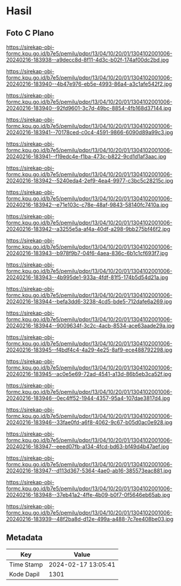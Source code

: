 # Hasil

## Foto C Plano

https://sirekap-obj-formc.kpu.go.id/b7e5/pemilu/pdpr/13/04/10/20/01/1304102001006-20240216-183938--a9decc8d-8f11-4d3c-b02f-174af00dc2bd.jpg

https://sirekap-obj-formc.kpu.go.id/b7e5/pemilu/pdpr/13/04/10/20/01/1304102001006-20240216-183940--4b47e976-eb5e-4993-86a4-a3c1afe542f2.jpg

https://sirekap-obj-formc.kpu.go.id/b7e5/pemilu/pdpr/13/04/10/20/01/1304102001006-20240216-183940--92fd9601-3c7d-49bc-8854-4fb168d37144.jpg

https://sirekap-obj-formc.kpu.go.id/b7e5/pemilu/pdpr/13/04/10/20/01/1304102001006-20240216-183941--70178ced-c0c4-4591-9866-6090d89a99c3.jpg

https://sirekap-obj-formc.kpu.go.id/b7e5/pemilu/pdpr/13/04/10/20/01/1304102001006-20240216-183941--f19edc4e-f1ba-473c-b822-9cd1d1af3aac.jpg

https://sirekap-obj-formc.kpu.go.id/b7e5/pemilu/pdpr/13/04/10/20/01/1304102001006-20240216-183942--5240eda4-2ef9-4ea4-9977-c3bc5c28215c.jpg

https://sirekap-obj-formc.kpu.go.id/b7e5/pemilu/pdpr/13/04/10/20/01/1304102001006-20240216-183942--e71e103c-c78e-48af-9843-58140fc7410a.jpg

https://sirekap-obj-formc.kpu.go.id/b7e5/pemilu/pdpr/13/04/10/20/01/1304102001006-20240216-183942--a3255e5a-af4a-40df-a298-9bb275bf46f2.jpg

https://sirekap-obj-formc.kpu.go.id/b7e5/pemilu/pdpr/13/04/10/20/01/1304102001006-20240216-183943--b978f9b7-04f6-4aea-836c-6b1c1cf693f7.jpg

https://sirekap-obj-formc.kpu.go.id/b7e5/pemilu/pdpr/13/04/10/20/01/1304102001006-20240216-183943--4b995de1-933a-4fdf-81f5-174b5d54d21a.jpg

https://sirekap-obj-formc.kpu.go.id/b7e5/pemilu/pdpr/13/04/10/20/01/1304102001006-20240216-183944--befa3dd6-3238-4cd5-bde5-712dafe6a269.jpg

https://sirekap-obj-formc.kpu.go.id/b7e5/pemilu/pdpr/13/04/10/20/01/1304102001006-20240216-183944--9009634f-3c2c-4acb-8534-ace63aade29a.jpg

https://sirekap-obj-formc.kpu.go.id/b7e5/pemilu/pdpr/13/04/10/20/01/1304102001006-20240216-183945--f4bdf4c4-4a29-4e25-8af9-ece488792298.jpg

https://sirekap-obj-formc.kpu.go.id/b7e5/pemilu/pdpr/13/04/10/20/01/1304102001006-20240216-183945--ac0e5e69-72ad-4541-a13d-86b5eb3ca52f.jpg

https://sirekap-obj-formc.kpu.go.id/b7e5/pemilu/pdpr/13/04/10/20/01/1304102001006-20240216-183946--0ec4ff52-1944-4357-95a4-107dae3817d4.jpg

https://sirekap-obj-formc.kpu.go.id/b7e5/pemilu/pdpr/13/04/10/20/01/1304102001006-20240216-183946--33fae0fd-a6f8-4062-9c67-b05d0ac0e928.jpg

https://sirekap-obj-formc.kpu.go.id/b7e5/pemilu/pdpr/13/04/10/20/01/1304102001006-20240216-183947--eeed07fb-a134-4fcd-bd63-bf49d4b47aef.jpg

https://sirekap-obj-formc.kpu.go.id/b7e5/pemilu/pdpr/13/04/10/20/01/1304102001006-20240216-183947--d113d367-5364-4ae0-ab16-385573eac881.jpg

https://sirekap-obj-formc.kpu.go.id/b7e5/pemilu/pdpr/13/04/10/20/01/1304102001006-20240216-183948--37eb41a2-4ffe-4b09-b0f7-0f5646eb65ab.jpg

https://sirekap-obj-formc.kpu.go.id/b7e5/pemilu/pdpr/13/04/10/20/01/1304102001006-20240216-183939--48f2ba8d-d12e-499a-a488-7c7ee408be03.jpg


## Metadata

| Key        | Value               |
| ---------- | ------------------- |
| Time Stamp | 2024-02-17 13:05:41 |
| Kode Dapil | 1301                |



